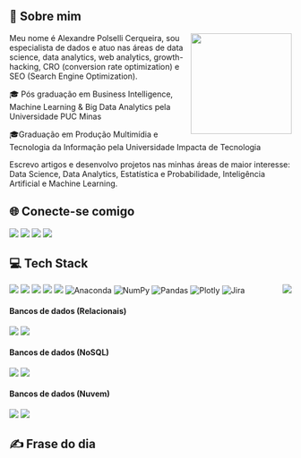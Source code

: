 ## 🎲 Sobre mim

<a href="https://github.com/cerqueiralex/">
  <img align='right' height="180em" src="https://github-readme-stats-sigma-five.vercel.app/api?username=cerqueiralex&theme=cobalt&show_icons=true" />
</a>

Meu nome é Alexandre Polselli Cerqueira, sou especialista de dados e atuo nas áreas de data science, data analytics, web analytics, growth-hacking, CRO (conversion rate optimization) e SEO (Search Engine Optimization).

🎓 Pós graduação em Business Intelligence, Machine Learning & Big Data Analytics pela Universidade PUC Minas

🎓Graduação em Produção Multimídia e Tecnologia da Informação pela Universidade Impacta de Tecnologia

Escrevo artigos e desenvolvo projetos nas minhas áreas de maior interesse: Data Science, Data Analytics, Estatística e Probabilidade, Inteligência Artificial e Machine Learning.



## 🌐 Conecte-se comigo

<a target="_blank" href="mailto:eu@alexandrepolselli.com.br"><img src="https://img.shields.io/badge/Gmail-D14836?style=for-the-badge&logo=gmail&logoColor=white" /></a> <a target="_blank" href="https://www.linkedin.com/in/alexandrepolselli/"> <img src="https://img.shields.io/badge/LinkedIn-0077B5?style=for-the-badge&logo=linkedin&logoColor=white" /></a> <a target="_blank" href="https://github.com/cerqueiralex/"> <img src="https://img.shields.io/badge/GitHub-100000?style=for-the-badge&logo=github&logoColor=white" /></a> <a target="_blank" href="https://alexandrepolselli.com.br/">  <img src="https://img.shields.io/badge/WordPress-006E93?style=for-the-badge&logo=wordpress&logoColor=white" /></a>

## 💻 Tech Stack

<a href="https://github.com/cerqueiralex/">
  <img align='right' src="https://github-readme-stats-sigma-five.vercel.app/api/top-langs/?username=cerqueiralex&hide=html&layout=compact&theme=cobalt" />
</a>

<img src="https://img.shields.io/badge/Python-3776AB?style=for-the-badge&logo=python&logoColor=white" /> <img src="https://img.shields.io/badge/HTML5-E34F26?style=for-the-badge&logo=html5&logoColor=white" /> <img src="https://img.shields.io/badge/CSS3-1572B6?style=for-the-badge&logo=css3&logoColor=white" /> <img src="https://img.shields.io/badge/Bootstrap-563D7C?style=for-the-badge&logo=bootstrap&logoColor=white" /> <img src="https://img.shields.io/badge/Git-E34F26?style=for-the-badge&logo=git&logoColor=white" /> <img src="https://camo.githubusercontent.com/1c3b1f9e12fe9b08e25ec318c202e8d0d376bb9a0eea20da74790bbed0e09559/68747470733a2f2f696d672e736869656c64732e696f2f62616467652f416e61636f6e64612d2532333434413833332e7376673f7374796c653d706c6173746963266c6f676f3d616e61636f6e6461266c6f676f436f6c6f723d7768697465" alt="Anaconda" data-canonical-src="https://img.shields.io/badge/Anaconda-%2344A833.svg?style=plastic&amp;logo=anaconda&amp;logoColor=white" style="max-width: 100%;"> <img src="https://camo.githubusercontent.com/dbe5a6fcf31ec5cddbe2a9ccb42d7795569a68c67f7ea8be619779239ed06c94/68747470733a2f2f696d672e736869656c64732e696f2f62616467652f6e756d70792d2532333031333234332e7376673f7374796c653d706c6173746963266c6f676f3d6e756d7079266c6f676f436f6c6f723d7768697465" alt="NumPy" data-canonical-src="https://img.shields.io/badge/numpy-%23013243.svg?style=plastic&amp;logo=numpy&amp;logoColor=white" style="max-width: 100%;"> <img src="https://camo.githubusercontent.com/512e8f767930d5640e7020f316d31d33e09b5d351376497bb724b188b95d3f9b/68747470733a2f2f696d672e736869656c64732e696f2f62616467652f70616e6461732d2532333135303435382e7376673f7374796c653d706c6173746963266c6f676f3d70616e646173266c6f676f436f6c6f723d7768697465" alt="Pandas" data-canonical-src="https://img.shields.io/badge/pandas-%23150458.svg?style=plastic&amp;logo=pandas&amp;logoColor=white" style="max-width: 100%;"> <img src="https://camo.githubusercontent.com/f59e6721ebfc73b73a652aefe05ab383e35f3eb9ef880fa1e28c374f46b461d7/68747470733a2f2f696d672e736869656c64732e696f2f62616467652f506c6f746c792d2532333346344637352e7376673f7374796c653d706c6173746963266c6f676f3d706c6f746c79266c6f676f436f6c6f723d7768697465" alt="Plotly" data-canonical-src="https://img.shields.io/badge/Plotly-%233F4F75.svg?style=plastic&amp;logo=plotly&amp;logoColor=white" style="max-width: 100%;"> <img src="https://camo.githubusercontent.com/e017c7c364c2a5b72fd1c2ac43a43a9b56974d6afb180d68062d8f054a4e4a0e/68747470733a2f2f696d672e736869656c64732e696f2f62616467652f6a6972612d2532333041304646462e7376673f7374796c653d706c6173746963266c6f676f3d6a697261266c6f676f436f6c6f723d7768697465" alt="Jira" data-canonical-src="https://img.shields.io/badge/jira-%230A0FFF.svg?style=plastic&amp;logo=jira&amp;logoColor=white" style="max-width: 100%;">

#### Bancos de dados (Relacionais)

<img src="https://img.shields.io/badge/MySQL-00000F?style=for-the-badge&logo=mysql&logoColor=white" /> <img src="https://img.shields.io/badge/PostgreSQL-316192?style=for-the-badge&logo=postgresql&logoColor=white" />

#### Bancos de dados (NoSQL)

<img src="https://img.shields.io/badge/MongoDB-4EA94B?style=for-the-badge&logo=mongodb&logoColor=white" /> <img src="https://img.shields.io/badge/Redis-D9281A?style=for-the-badge&logo=redis&logoColor=white" />

#### Bancos de dados (Nuvem)

<img src="https://img.shields.io/badge/Google_Cloud-4285F4?style=for-the-badge&logo=google-cloud&logoColor=white" /> <img src="https://img.shields.io/badge/Amazon_AWS-232F3E?style=for-the-badge&logo=amazon-aws&logoColor=white" />

## ✍️ Frase do dia

<div style="width:100%; height:auto; background-color:#141321; text-align:center;">
<img src="https://camo.githubusercontent.com/834262e29d5c54ef1552fefea1e7a98d9d2597a1ac838db16ef29891ac7e5f6f/68747470733a2f2f71756f7465732d6769746875622d726561646d652e76657263656c2e6170702f6170693f747970653d686f72697a6f6e74616c267468656d653d7261646963616c" alt="" data-canonical-src="https://quotes-github-readme.vercel.app/api?type=horizontal&amp;theme=radical" style="max-width: 100%;" align='center'>
</div>
<!--
**cerqueiralex/cerqueiralex** is a ✨ _special_ ✨ repository because its `README.md` (this file) appears on your GitHub profile.

Here are some ideas to get you started:

- 🔭 I’m currently working on ...
- 🌱 I’m currently learning ...
- 👯 I’m looking to collaborate on ...
- 🤔 I’m looking for help with ...
- 💬 Ask me about ...
- 📫 How to reach me: ...
- 😄 Pronouns: ...
- ⚡ Fun fact: ...
-->
